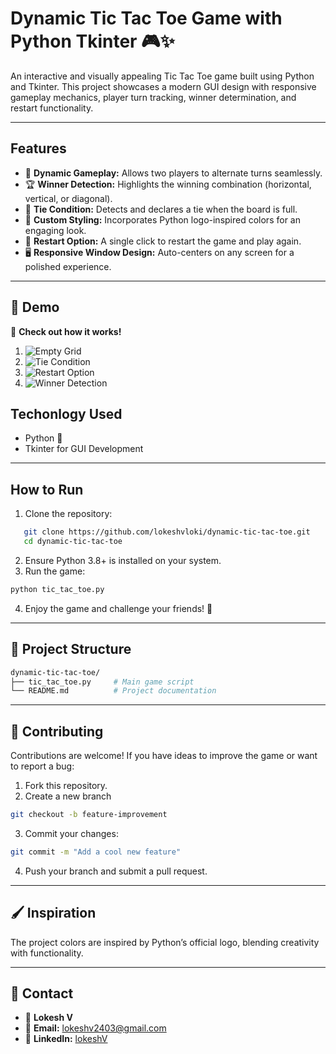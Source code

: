 # Dynamic Tic Tac Toe Game with Python Tkinter 🎮✨
An interactive and visually appealing Tic Tac Toe game built using Python and Tkinter. This project showcases a modern GUI design with responsive gameplay mechanics, player turn tracking, winner determination, and restart functionality.

---

## Features

* 🔄 **Dynamic Gameplay:** Allows two players to alternate turns seamlessly.
* 🏆 **Winner Detection:** Highlights the winning combination (horizontal, vertical, or diagonal).
* 🤝 **Tie Condition:** Detects and declares a tie when the board is full.
* 🎨 **Custom Styling:** Incorporates Python logo-inspired colors for an engaging look.
* 🚀 **Restart Option:** A single click to restart the game and play again.
* 🖥️ **Responsive Window Design:** Auto-centers on any screen for a polished experience.

---

## 🎥 Demo
👀 **Check out how it works!**
1. ![Empty Grid](empty.jpeg)
2. ![Tie Condition](tie.jpeg)
3. ![Restart Option](restart.jpeg)
4. ![Winner Detection](winner.jpeg)


## Techonlogy Used
* Python 🐍
* Tkinter for GUI Development

---

## How to Run
1. Clone the repository:
```bash
   git clone https://github.com/lokeshvloki/dynamic-tic-tac-toe.git
   cd dynamic-tic-tac-toe  
```
2. Ensure Python 3.8+ is installed on your system.
3. Run the game:
```bash
python tic_tac_toe.py
```
4. Enjoy the game and challenge your friends! 🎉

---

## 📂 Project Structure
```bash
dynamic-tic-tac-toe/
├── tic_tac_toe.py     # Main game script 
└── README.md          # Project documentation
```

---

## 🤝 Contributing
Contributions are welcome! If you have ideas to improve the game or want to report a bug:

1. Fork this repository.
2. Create a new branch
```bash
git checkout -b feature-improvement  
```
3. Commit your changes:
```bash
git commit -m "Add a cool new feature"
```
4. Push your branch and submit a pull request.

---

## 🖌️ Inspiration
The project colors are inspired by Python’s official logo, blending creativity with functionality.

---

## 📧 Contact
- 👤 **Lokesh V**
- 📧 **Email:** lokeshv2403@gmail.com
- 📂 **LinkedIn:** [lokeshV](https://www.linkedin.com/in/lokesh-v-13873a284?utm_source=share&utm_campaign=share_via&utm_content=profile&utm_medium=android_app)

